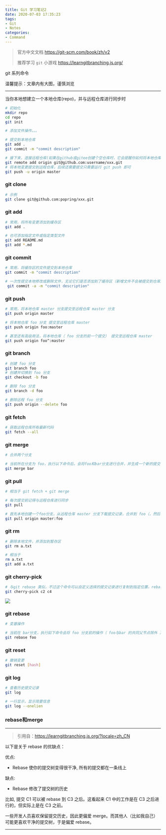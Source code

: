 ```yaml
---
title: Git 学习笔记2
date: 2020-07-03 17:35:23
tags:
- Git
- Notes
categories:
- Command
---
```


> 官方中文文档 https://git-scm.com/book/zh/v2
>
> 推荐学习 `git` 小游戏 https://learngitbranching.js.org/

git 系列命令

温馨提示：文章内有大图，谨慎浏览

***

<!-- more -->

当你本地想建立一个本地仓库(repo)，并与远程仓库进行同步时

```bash
# 初始化
mkdir repo
cd repo
git init

# 添加文件操作。。。

# 提交到本地仓库
git add .
git commit -m "commit description"

# 接下来，连接远程仓库(如果在github或gitee创建个空仓库时，它会提醒你如何将本地仓库和远程仓库连接，username体寒为你账号的用户名,xxx为你的仓库名)
git remote add origin git@github.com:username/xxx.git
# 将本地变更提交到远程仓库，后续还需要提交只需要运行 git push 即可
git push -u origin master
```



### git clone

```bash
# 示例
git clone git@github.com:popring/xxx.git
```

### git add

```bash
# 常用，将所有变更添加到缓存区
git add .

# 也可添加指定文件或指定类型文件
git add README.md
git add *.md
```

### git commit

```bash
# 常用，将缓存区的文件提交到本地仓库
git commit -m "commit description"

# 一次性提交本地修改或删除文件，无论它们是否添加到了缓存区（新增文件不会被提交到仓库）
 git commit -a -m "commit description"
```

### git push

```bash
# 常用，将本地仓库 master 分支提交至远程仓库 master 分支
git push origin master

# 将本地仓库 foo 分支 提交至远程仓库 master
git push origin foo:master

# 甚至还有高级用法，将本地仓库（ foo 分支的前一个提交） 提交至远程仓库 master
git push origin foo^:master
```

### git branch

```bash
# 创建 foo 分支
git branch foo
# 创建并切换到 foo 分支
git checkout -b foo

# 删除 foo 分支
git branch -d foo

# 删除远程 foo 分支
git push origin --delete foo
```

### git fetch

```bash
# 获取远程仓库所有最新代码
git fetch --all
```

### git merge

```bash
# 合并两个分支

# 当前所在分支为 foo，执行以下命令后，会将foo和bar分支进行合并，并生成一个新的提交
git merge bar
```

### git pull

```bash
# 相当于 git fetch + git merge

# 每次提交前记得与远程仓库进行同步
git pull

# 首先本地创建一个foo分支，从远程仓库 master 分支下载提交记录，合并到 foo（，然后在与本地的分支进行合并，再次生成提交）
git pull origin master:foo
```

### git rm

```bash
# 删除本地文件，并添加到暂存区
git rm a.txt

# 相当于
rm a.txt
git add a.txt
```

### git cherry-pick

```bash
# 与git rebase 类似，不过这个命令可以自定义选择的提交记录进行复制到指定位置，rebase只能将指定分支前的提交记录复制到指定位置
git cherry-pick c2 c4
```

![](https://raw.githubusercontent.com/popring/assets-repo/master/img/20200704094158.gif)

### git rebase

```bash
# 变基操作

# 当前在 bar分支，执行如下命令会将 foo 分支前的操作（ foo与bar 的共同父节点除外 ）都复制到 bar 分支之后
git rebase foo
```

### git reset

```bash
# 撤销变更
git reset [hash]
```

### git log

```bash
# 查看历史提交记录
git log

# 一行显示，显示简要信息
git log --onelien
```



### rebase和merge

---

> 引用自：https://learngitbranching.js.org/?locale=zh_CN

以下是关于 rebase 的优缺点：

优点:

- Rebase 使你的提交树变得很干净, 所有的提交都在一条线上

缺点:

- Rebase 修改了提交树的历史

比如, 提交 C1 可以被 rebase 到 C3 之后。这看起来 C1 中的工作是在 C3 之后进行的，但实际上是在 C3 之前。

一些开发人员喜欢保留提交历史，因此更偏爱 merge。而其他人（比如我自己）可能更喜欢干净的提交树，于是偏爱 rebase。

---

